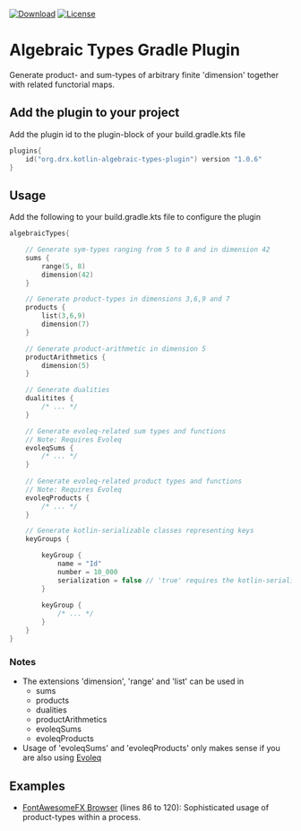 [![Download](https://img.shields.io/badge/Gradle%20Plugin%20Portal-1.0.6-blue.svg)](https://plugins.gradle.org/plugin/org.drx.kotlin-algebraic-types-plugin)
[![License](https://img.shields.io/badge/License-Apache%202.0-blue.svg)](https://opensource.org/licenses/Apache-2.0)

# Algebraic Types Gradle Plugin
Generate product- and sum-types of arbitrary finite 'dimension' together with related functorial maps.

## Add the plugin to your project
Add the plugin id to the plugin-block of your build.gradle.kts file
```kotlin
plugins{
    id("org.drx.kotlin-algebraic-types-plugin") version "1.0.6"
}

```
## Usage
Add the following to your build.gradle.kts file to configure the plugin
```kotlin
algebraicTypes{

    // Generate sym-types ranging from 5 to 8 and in dimension 42 
    sums { 
        range(5, 8)
        dimension(42)
    }

    // Generate product-types in dimensions 3,6,9 and 7
    products {
        list(3,6,9)
        dimension(7)
    }

    // Generate product-arithmetic in dimension 5
    productArithmetics {
        dimension(5)
    }

    // Generate dualities
    dualitites {
        /* ... */
    }

    // Generate evoleq-related sum types and functions
    // Note: Requires Evoleq
    evoleqSums {
        /* ... */
    }  
  
    // Generate evoleq-related product types and functions
    // Note: Requires Evoleq
    evoleqProducts {
        /* ... */
    }  

    // Generate kotlin-serializable classes representing keys
    keyGroups {

        keyGroup {
            name = "Id"
            number = 10_000 
            serialization = false // 'true' requires the kotlin-serialization library
        }   
    
        keyGroup {
            /* ... */
        }
    }
}
```
### Notes
  + The extensions 'dimension', 'range' and 'list' can be used in
      + sums
      + products
      + dualities
      + productArithmetics
      + evoleqSums
      + evoleqProducts    
  + Usage of 'evoleqSums' and 'evoleqProducts' only makes sense if you are also using [Evoleq](https://github.com/doctor-smith/evoleq) 
  

## Examples
 + [FontAwesomeFX Browser](https://bitbucket.org/dr-smith/evoleq-examples/src/master/fontawesomefx-viewer/src/main/kotlin/org/drx/evoleq/examples/fontawesomefxviewer/component/stage/main-stage.kt) (lines 86 to 120): Sophisticated usage of product-types within a process.
